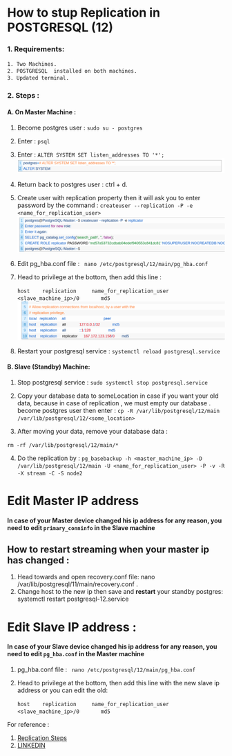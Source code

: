 # How to stup Replication in POSTGRESQL (12)

### 1. Requirements: 
    1. Two Machines.
    2. POSTGRESQL  installed on both machines.
    3. Updated terminal.

### 2. Steps : 

#### A. On Master Machine :
1. Become postgres user :
`sudo su - postgres`
2. Enter :
`psql`
3. Enter : 
`ALTER SYSTEM SET listen_addresses TO '*';`
![nmknk](/assets/m_alter_listen.png)

4. Return back to postgres user : ctrl + d.
5. Create user  with replication property then it will ask you to enter password by the command : 
`createuser --replication -P -e <name_for_replication_user>`
![nmknk](assets/m_rep_create_user.png)

6. Edit pg_hba.conf file :
` nano /etc/postgresql/12/main/pg_hba.conf`
7. Head to privilege at the bottom, then add this line :

    `host    replication     name_for_replication_user      <slave_machine_ip>/0       md5`
![nmknk](assets/privilege_master.png)


8. Restart your postgresql service : 
`systemctl reload postgresql.service`



#### B. Slave (Standby) Machine:
1. Stop postgresql service : 
`sudo systemctl stop postgresql.service`
2. Copy your database data to someLocation in case if you want your old data, because in case of replication , we must empty our database .
become postgres user then enter :
`cp -R /var/lib/postgresql/12/main /var/lib/postgresql/12/<some_location>`

3. After moving your data, remove your database data :

`rm -rf /var/lib/postgresql/12/main/*`

4. Do the replication by : 
`pg_basebackup -h <master_machine_ip> -D /var/lib/postgresql/12/main -U <name_for_replication_user> -P -v -R -X stream -C -S node2`






# Edit Master IP address

#### In case of your Master device changed his ip address for any reason, you need to edit `primary_conninfo` in **the Slave** machine
## How to restart streaming when your master ip has changed :
1. Head towards and open  recovery.conf file: nano /var/lib/postgresql/11/main/recovery.conf .
2. Change host to the new ip then save and **restart** your standby postgres: systemctl restart postgresql-12.service



# Edit Slave IP address :

#### In case of your Slave device changed his ip address for any reason, you need to edit `pg_hba.conf` in **the Master** machine
1.  pg_hba.conf file :
` nano /etc/postgresql/12/main/pg_hba.conf`
2. Head to privilege at the bottom, then add this line with the new slave ip address or you can edit the old:

    `host    replication     name_for_replication_user      <slave_machine_ip>/0       md5`



For reference : 
1. [Replication Steps](https://minervadb.xyz/step-by-step-postgresql-12-streaming-replication-on-ubuntu/)
1. [LINKEDIN](https://www.linkedin.com/in/mohammadghafri/)


    
